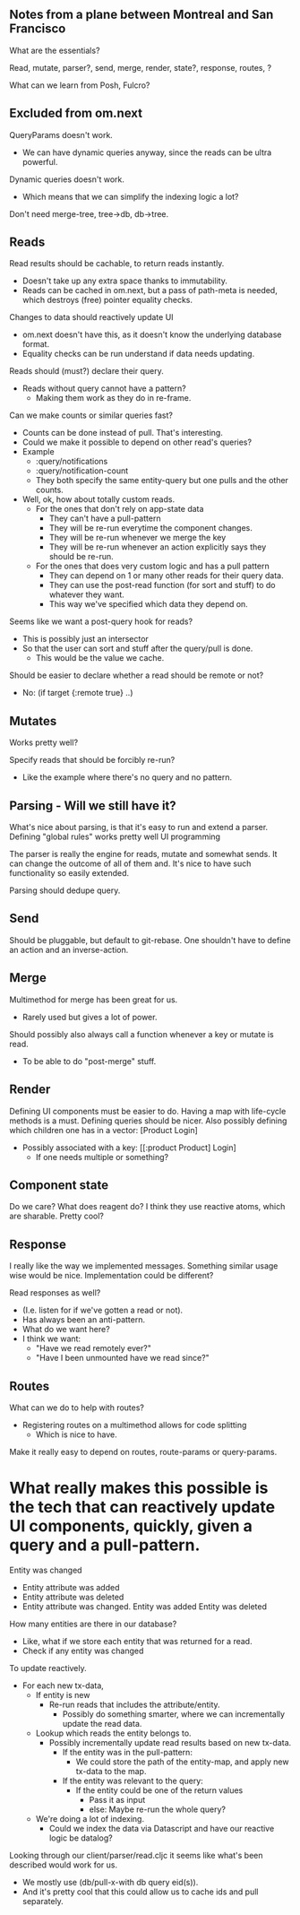 ## Notes from a plane between Montreal and San Francisco

What are the essentials?

Read, mutate, parser?, send, merge, render, state?, response, routes, ?

What can we learn from Posh, Fulcro?


## Excluded from om.next
QueryParams doesn't work.
- We can have dynamic queries anyway, since the reads can be ultra powerful.

Dynamic queries doesn't work.
- Which means that we can simplify the indexing logic a lot?

Don't need merge-tree, tree->db, db->tree.


## Reads

Read results should be cachable, to return reads instantly.
- Doesn't take up any extra space thanks to immutability.
- Reads can be cached in om.next, but a pass of path-meta is needed, which destroys (free) pointer equality checks.

Changes to data should reactively update UI
- om.next doesn't have this, as it doesn't know the underlying database format.
- Equality checks can be run understand if data needs updating.

Reads should (must?) declare their query.
- Reads without query cannot have a pattern?
  - Making them work as they do in re-frame.

Can we make counts or similar queries fast?
- Counts can be done instead of pull. That's interesting.
- Could we make it possible to depend on other read's queries?
- Example
  - :query/notifications
  - :query/notification-count
  - They both specify the same entity-query but one pulls and the other counts.
- Well, ok, how about totally custom reads.
  - For the ones that don't rely on app-state data
    - They can't have a pull-pattern
    - They will be re-run everytime the component changes.
    - They will be re-run whenever we merge the key
    - They will be re-run whenever an action explicitly says they should be re-run.
  - For the ones that does very custom logic and has a pull pattern
    - They can depend on 1 or many other reads for their query data.
    - They can use the post-read function (for sort and stuff) to do whatever they want.
    - This way we've specified which data they depend on.


Seems like we want a post-query hook for reads?
- This is possibly just an intersector
- So that the user can sort and stuff after the query/pull is done.
  - This would be the value we cache.

Should be easier to declare whether a read should be remote or not?
- No: (if target {:remote true} ..)

## Mutates
Works pretty well?

Specify reads that should be forcibly re-run?
- Like the example where there's no query and no pattern.

## Parsing - Will we still have it?
What's nice about parsing, is that it's easy to run and extend a parser.
Defining "global rules" works pretty well UI programming

The parser is really the engine for reads, mutate and somewhat sends. It can change the outcome of all of them and. It's nice to have such functionality so easily extended.

Parsing should dedupe query.

## Send
Should be pluggable, but default to git-rebase.
One shouldn't have to define an action and an inverse-action.

## Merge

Multimethod for merge has been great for us. 
- Rarely used but gives a lot of power.

Should possibly also always call a function whenever a key or mutate is read.
- To be able to do "post-merge" stuff.

## Render
Defining UI components must be easier to do.
Having a map with life-cycle methods is a must.
Defining queries should be nicer.
Also possibly defining which children one has in a vector: [Product Login]
- Possibly associated with a key: [[:product Product] Login]
  - If one needs multiple or something?

## Component state
Do we care?
What does reagent do?
I think they use reactive atoms, which are sharable. Pretty cool?

## Response

I really like the way we implemented messages. 
Something similar usage wise would be nice.
Implementation could be different?

Read responses as well?
- (I.e. listen for if we've gotten a read or not).
- Has always been an anti-pattern.
- What do we want here?
- I think we want: 
  - "Have we read remotely ever?"
  - "Have I been unmounted have we read since?"

## Routes
What can we do to help with routes?
- Registering routes on a multimethod allows for code splitting
  - Which is nice to have.

Make it really easy to depend on routes, route-params or query-params.

# What really makes this possible is the tech that can reactively update UI components, quickly, given a query and a pull-pattern.

Entity was changed
- Entity attribute was added
- Entity attribute was deleted
- Entity attribute was changed.
Entity was added
Entity was deleted

How many entities are there in our database?
- Like, what if we store each entity that was returned for a read.
- Check if any entity was changed

To update reactively.
- For each new tx-data,
  - If entity is new
    - Re-run reads that includes the attribute/entity.
      - Possibly do something smarter, where we can incrementally update the read data.
  - Lookup which reads the entity belongs to.
    - Possibly incrementally update read results based on new tx-data.
      - If the entity was in the pull-pattern:
        - We could store the path of the entity-map, and apply new tx-data to the map.
      - If the entity was relevant to the query:
        - If the entity could be one of the return values
          - Pass it as input
          - else: Maybe re-run the whole query?
  - We're doing a lot of indexing.
    - Could we index the data via Datascript and have our reactive logic be datalog?

Looking through our client/parser/read.cljc it seems like what's been described would work for us.
- We mostly use (db/pull-x-with db query eid(s)).
- And it's pretty cool that this could allow us to cache ids and pull separately.
